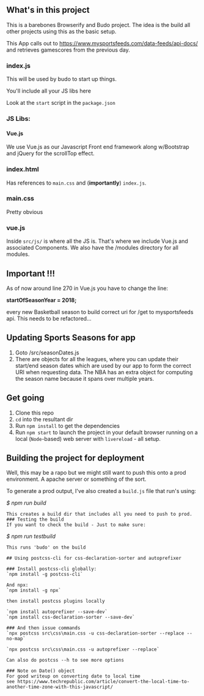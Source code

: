 ## What's in this project
This is a barebones Browserify and Budo project. The idea is the build all other projects using this as the basic setup.

This App calls out to https://www.mysportsfeeds.com/data-feeds/api-docs/ and retrieves gamescores
from the previous day.
### index.js
This will be used by budo to start up things.

You'll include all your JS libs here

Look at the `start` script in the `package.json`

### JS Libs:
#### Vue.js
We use Vue.js as our Javascript Front end framework along w/Bootstrap and jQuery for the scrollTop
effect.

### index.html
Has references to `main.css` and (**importantly**) `index.js`.

### main.css
Pretty obvious

### vue.js
Inside `src/js/` is where all the JS is. That's where we include Vue.js and associated Components. We also have the /modules directory for all modules.

## Important !!!
As of now around line 270 in Vue.js you have to change the line:

**startOfSeasonYear = 2018;**

every new Basketball season to build correct uri for /get to mysportsfeeds api. This needs to be refactored...

## Updating Sports Seasons for app
1. Goto /src/seasonDates.js
2. There are objects for all the leagues, where you can update their start/end season dates which are used by our 
   app to form the correct URI when requesting data. The NBA has an extra object for computing the season name 
   because it spans over multiple years.

## Get going
1. Clone this repo
2. `cd` into the resultant dir
3. Run `npm install` to get the dependencies
4. Run `npm start` to launch the project in your default browser running on a local (`Node`-based) web server with `livereload` - all setup.

## Building the project for deployment
Well, this may be a rapo but we might still want to push this onto a prod environment. A apache server or something of the sort.

To generate a prod output, I've also created a `build.js` file that run's using:

*$ npm run build*

```
This creates a build dir that includes all you need to push to prod.
### Testing the build
If you want to check the build - Just to make sure:
```
*$ npm run testbuild*
```
This runs 'budo' on the build

## Using postcss-cli for css-declaration-sorter and autoprefixer

### Install postcss-cli globally:
`npm install -g postcss-cli`

And npx:
`npm install -g npx`

then install postcss plugins locally 

`npm install autoprefixer --save-dev`
`npm install css-declaration-sorter --save-dev`

### And then issue commands 
`npx postcss src\css\main.css -u css-declaration-sorter --replace --no-map`

`npx postcss src\css\main.css -u autoprefixer --replace`

Can also do postcss --h to see more options

### Note on Date() object
For good writeup on converting date to local time 
see https://www.techrepublic.com/article/convert-the-local-time-to-another-time-zone-with-this-javascript/

